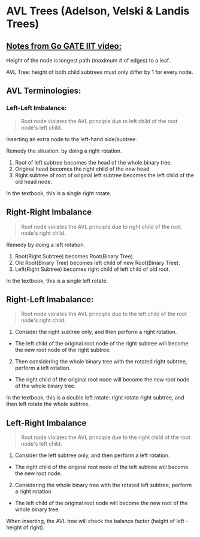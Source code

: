 AVL Trees (Adelson, Velski & Landis Trees)
=============================================

[Notes from Go GATE IIT video:](https://www.youtube.com/watch?v=lQp431QjrWI&t=11s)
---------------------------------

Height of the node is longest path (maximum # of edges) to a leaf.

AVL Tree: height of both child subtrees must only differ by 1 for every node. 

AVL Terminologies:
--------------------------------

### Left-Left Imbalance:
> Root node violates the AVL principle due to left child of the root node's left child.

Inserting an extra node to the left-hand side/subtree.

Remedy the situation: by doing a right rotation.
1. Root of left subtree becomes the head of the whole binary tree.
2. Original head becomes the right child of the *new* head
3. Right subtree of root of original left subtree becomes the left child of the old head node. 

In the textbook, this is a single right rotate.

## Right-Right Imbalance
> Root node violates the AVL principle due to right child of the root node's right child.

Remedy by doing a left rotation.
1. Root(Right Subtree) becomes Root(Binary Tree).
2. Old Root(Binary Tree) becomes left child of new Root(Binary Tree).
3. Left(Right Subtree) becomes right child of left child of old root.

In the textbook, this is a single left rotate.

## Right-Left Imabalance:
> Root node violates the AVL principle due to the left child of the root node's right child.

1. Consider the right subtree only, and then perform a right rotation. 
- The left child of the original root node of the right subtree will become the new root node of the right subtree.

2. Then considering the whole binary tree with the rotated right subtree, perform a left rotation.
- The right child of the original root node will become the new root node of the whole binary tree.

In the textbook, this is a double left rotate: right rotate right subtree, and then left rotate the whole subtree.

## Left-Right Imbalance
> Root node violates the AVL principle due to the right child of the root node's left child.

1. Consider the left subtree only, and then perform a left rotation.
- The right child of the original root node of the left subtree will become the new root node.

2. Considering the whole binary tree with the rotated left subtree, perform a right rotation
- The left child of the original root node will become the new root of the whole binary tree.

When inserting, the AVL tree will check the balance factor (height of left - height of right).

